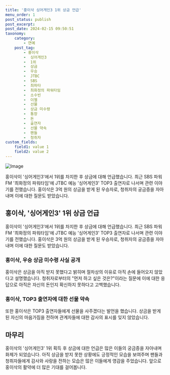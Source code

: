 ```yaml
---
title: '홍이삭 싱어게인3 1위 상금 언급'
menu_order: 1
post_status: publish
post_excerpt: 
post_date: 2024-02-15 09:50:51
taxonomy:
    category:
        - 연예
    post_tag:
        - 홍이삭
        -  싱어게인3
        -  1위
        -  상금
        -  우승
        -  JTBC
        -  SBS
        -  최파타
        -  최화정의 파워타임
        -  소수빈
        -  이젤
        -  선물
        -  상금 미수령
        -  통장
        -  돈
        -  출연자
        -  선물 약속
        -  팬들
        -  청취자
custom_fields:
    field1: value 1
    field2: value 2
---
```


![Image](https://mimgnews.pstatic.net/image/609/2024/02/13/202402131354145710_1_20240213140302213.jpg?type=w540)

홍이삭이 '싱어게인3'에서 1위를 차지한 후 상금에 대해 언급했습니다. 최근 SBS 파워FM '최화정의 파워타임'에 JTBC 예능 '싱어게인3' TOP3 출연자로 나서며 관련 이야기를 전했습니다. 홍이삭은 3억 원의 상금을 받게 된 우승자로, 청취자의 궁금증을 자아내며 이에 대한 질문도 받았습니다. 
## 홍이삭, '싱어게인3' 1위 상금 언급
홍이삭이 '싱어게인3'에서 1위를 차지한 후 상금에 대해 언급했습니다. 최근 SBS 파워FM '최화정의 파워타임'에 JTBC 예능 '싱어게인3' TOP3 출연자로 나서며 관련 이야기를 전했습니다. 홍이삭은 3억 원의 상금을 받게 된 우승자로, 청취자의 궁금증을 자아내며 이에 대한 질문도 받았습니다.
### 홍이삭, 우승 상금 미수령 사실 공개
홍이삭은 상금을 아직 받지 못했다고 밝히며 절차상의 이유로 아직 손에 들어오지 않았다고 설명했습니다. 청취자로부터의 "먼저 하고 싶은 것은?"이라는 질문에 이에 대한 응답으로 아직은 자신의 돈인지 확신하지 못하다고 고백했습니다.
### 홍이삭, TOP3 출연자에 대한 선물 약속
또한 홍이삭은 TOP3 출연자들에게 선물을 사주겠다는 발언을 했습니다. 상금을 받게 된 자신의 마음가짐을 전하며 관계자들에 대한 감사의 표시를 잊지 않았습니다.
## 마무리
홍이삭의 '싱어게인3' 1위 획득 후 상금에 대한 언급은 많은 이들의 궁금증을 자아내며 화제가 되었습니다. 아직 상금을 받지 못한 상황에도 긍정적인 모습을 보여주며 팬들과 청취자들에게 감사와 사랑을 전하는 모습은 많은 이들에게 영감을 주었습니다. 앞으로 홍이삭의 활약에 더 많은 기대를 걸어봅니다.
